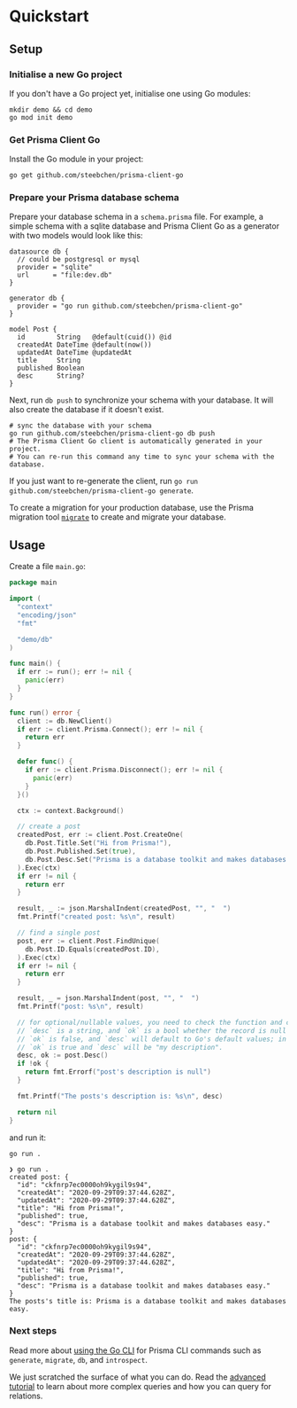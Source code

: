 # Quickstart

## Setup

### Initialise a new Go project

If you don't have a Go project yet, initialise one using Go modules:

```shell script
mkdir demo && cd demo
go mod init demo
```

### Get Prisma Client Go

Install the Go module in your project:

```shell script
go get github.com/steebchen/prisma-client-go
```

### Prepare your Prisma database schema

Prepare your database schema in a `schema.prisma` file. For example, a simple schema with a sqlite database and Prisma Client Go as a generator with two models would look like this:

```prisma
datasource db {
  // could be postgresql or mysql
  provider = "sqlite"
  url      = "file:dev.db"
}

generator db {
  provider = "go run github.com/steebchen/prisma-client-go"
}

model Post {
  id        String   @default(cuid()) @id
  createdAt DateTime @default(now())
  updatedAt DateTime @updatedAt
  title     String
  published Boolean
  desc      String?
}
```

Next, run `db push` to synchronize your schema with your database. It will also create the database if it doesn't exist.

```shell script
# sync the database with your schema
go run github.com/steebchen/prisma-client-go db push
# The Prisma Client Go client is automatically generated in your project.
# You can re-run this command any time to sync your schema with the database.
```

If you just want to re-generate the client, run `go run github.com/steebchen/prisma-client-go generate`.

To create a migration for your production database, use the Prisma migration tool [`migrate`](https://www.prisma.io/docs/concepts/components/prisma-migrate) to create and migrate your database.

## Usage

Create a file `main.go`:

```go
package main

import (
  "context"
  "encoding/json"
  "fmt"

  "demo/db"
)

func main() {
  if err := run(); err != nil {
    panic(err)
  }
}

func run() error {
  client := db.NewClient()
  if err := client.Prisma.Connect(); err != nil {
    return err
  }

  defer func() {
    if err := client.Prisma.Disconnect(); err != nil {
      panic(err)
    }
  }()

  ctx := context.Background()

  // create a post
  createdPost, err := client.Post.CreateOne(
    db.Post.Title.Set("Hi from Prisma!"),
    db.Post.Published.Set(true),
    db.Post.Desc.Set("Prisma is a database toolkit and makes databases easy."),
  ).Exec(ctx)
  if err != nil {
    return err
  }

  result, _ := json.MarshalIndent(createdPost, "", "  ")
  fmt.Printf("created post: %s\n", result)

  // find a single post
  post, err := client.Post.FindUnique(
    db.Post.ID.Equals(createdPost.ID),
  ).Exec(ctx)
  if err != nil {
    return err
  }

  result, _ = json.MarshalIndent(post, "", "  ")
  fmt.Printf("post: %s\n", result)

  // for optional/nullable values, you need to check the function and create two return values
  // `desc` is a string, and `ok` is a bool whether the record is null or not. If it's null,
  // `ok` is false, and `desc` will default to Go's default values; in this case an empty string (""). Otherwise,
  // `ok` is true and `desc` will be "my description".
  desc, ok := post.Desc()
  if !ok {
    return fmt.Errorf("post's description is null")
  }

  fmt.Printf("The posts's description is: %s\n", desc)

  return nil
}
```

and run it:

```shell script
go run .
```

```
❯ go run .
created post: {
  "id": "ckfnrp7ec0000oh9kygil9s94",
  "createdAt": "2020-09-29T09:37:44.628Z",
  "updatedAt": "2020-09-29T09:37:44.628Z",
  "title": "Hi from Prisma!",
  "published": true,
  "desc": "Prisma is a database toolkit and makes databases easy."
}
post: {
  "id": "ckfnrp7ec0000oh9kygil9s94",
  "createdAt": "2020-09-29T09:37:44.628Z",
  "updatedAt": "2020-09-29T09:37:44.628Z",
  "title": "Hi from Prisma!",
  "published": true,
  "desc": "Prisma is a database toolkit and makes databases easy."
}
The posts's title is: Prisma is a database toolkit and makes databases easy.
```

### Next steps

Read more about [using the Go CLI](cli.md) for Prisma CLI commands such as `generate`, `migrate`, `db`, and `introspect`.

We just scratched the surface of what you can do. Read the [advanced tutorial](advanced.md) to learn about more
complex queries and how you can query for relations.

